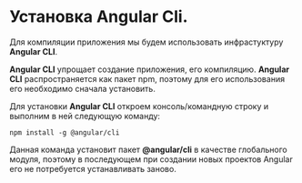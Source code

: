 # Установка Angular Cli.

Для компиляции приложения мы будем использовать инфрастуктуру **Angular CLI**.

**Angular CLI** упрощает создание приложения, его компиляцию.
**Angular CLI** распространяется как пакет npm, поэтому для его использования его необходимо сначала установить.

Для установки **Angular CLI** откроем консоль/командную строку и выполним в ней следующую команду:


    npm install -g @angular/cli


Данная команда установит пакет **@angular/cli** в качестве глобального модуля, поэтому в последующем при создании новых проектов Angular его не потребуется устанавливать заново.
